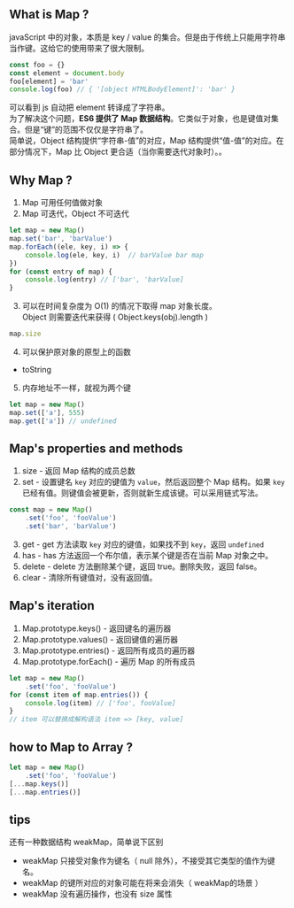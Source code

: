 <!--
 * @Author: Richard Chiang
 * @Date: 2021-03-16 14:21:12
 * @LastEditor: Richard Chiang
 * @LastEditTime: 2021-03-16 15:27:12
 * @Email: 19875991227@163.com
 * @Description: ES6 Map 数据结构
-->
## What is Map ?
javaScript 中的对象，本质是 key / value 的集合。但是由于传统上只能用字符串当作键。这给它的使用带来了很大限制。
```js
const foo = {}
const element = document.body
foo[element] = 'bar'
console.log(foo) // { '[object HTMLBodyElement]': 'bar' }
```
可以看到 js 自动把 element 转译成了字符串。  
为了解决这个问题，**ES6 提供了 Map 数据结构**。它类似于对象，也是键值对集合。但是“键”的范围不仅仅是字符串了。   
简单说，Object 结构提供“字符串-值”的对应，Map 结构提供“值-值”的对应。在部分情况下，Map 比 Object 更合适（当你需要迭代对象时）。。

## Why Map ?
1. Map 可用任何值做对象
2. Map 可迭代，Object 不可迭代
```js
let map = new Map()
map.set('bar', 'barValue')
map.forEach((ele, key, i) => {
    console.log(ele, key, i)  // barValue bar map
})
for (const entry of map) {
    console.log(entry) // ['bar', 'barValue]
}
```
3. 可以在时间复杂度为 O(1) 的情况下取得 map 对象长度。  
Object 则需要迭代来获得 ( Object.keys(obj).length )
```js
map.size
```
4. 可以保护原对象的原型上的函数  
* toString
5. 内存地址不一样，就视为两个键
```js
let map = new Map()
map.set(['a'], 555)
map.get(['a']) // undefined
```

## Map's properties and methods
1. size - 返回 Map 结构的成员总数
2. set - 设置键名 <code>key</code> 对应的键值为 <code>value</code>，然后返回整个 Map 结构。如果 <code>key</code> 已经有值。则键值会被更新，否则就新生成该键。可以采用链式写法。
```js
const map = new Map()
    .set('foo', 'fooValue')
    .set('bar', 'barValue')
```
3. get - get 方法读取 <code>key</code> 对应的键值，如果找不到 <code>key</code>，返回 <code>undefined</code>
4. has - has 方法返回一个布尔值，表示某个键是否在当前 Map 对象之中。
5. delete - delete 方法删除某个键，返回 true。删除失败，返回 false。
6. clear - 清除所有键值对，没有返回值。


## Map's iteration
1. Map.prototype.keys() - 返回键名的遍历器
2. Map.prototype.values() - 返回键值的遍历器
3. Map.prototype.entries() - 返回所有成员的遍历器
4. Map.prototype.forEach() - 遍历 Map 的所有成员
```js
let map = new Map()
    .set('foo', 'fooValue')
for (const item of map.entries()) {
    console.log(item) // ['foo', fooValue]
}
// item 可以替换成解构语法 item => [key, value]
```

## how to Map to Array ?
```js
let map = new Map()
    .set('foo', 'fooValue')
[...map.keys()]
[...map.entries()]
```

## tips
还有一种数据结构 weakMap，简单说下区别  
* weakMap 只接受对象作为键名（ null 除外），不接受其它类型的值作为键名。  
* weakMap 的键所对应的对象可能在将来会消失（ weakMap的场景 ）
* weakMap 没有遍历操作，也没有 size 属性